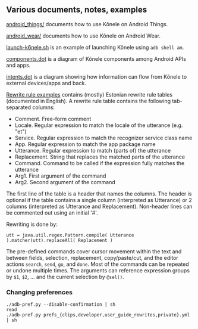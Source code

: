 Various documents, notes, examples
----------------------------------

[android_things/](android_things/) documents how to use Kõnele on Android Things.

[android_wear/](android_wear/) documents how to use Kõnele on Android Wear.

[launch-k6nele.sh](launch-k6nele.sh) is an example of launching Kõnele using `adb shell am`.

[components.dot](components.dot) is a diagram of Kõnele components among Android APIs and apps.

[intents.dot](intents.dot) is a diagram showing how information can flow from Kõnele to external devices/apps and back.

[Rewrite rule examples](http://kaljurand.github.io/K6nele/docs/et/user_guide.html#näited)
contains (mostly) Estonian rewrite rule tables (documented in English).
A rewrite rule table contains the following tab-separated columns:

- Comment. Free-form comment
- Locale. Regular expression to match the locale of the utterance (e.g. "et")
- Service. Regular expression to match the recognizer service class name
- App. Regular expression to match the app package name
- Utterance. Regular expression to match (parts of) the utterance
- Replacement. String that replaces the matched parts of the utterance
- Command. Command to be called if the expression fully matches the utterance
- Arg1. First argument of the command
- Arg2. Second argument of the command

The first line of the table is a header that names the columns. The header is optional if the table contains a single column (interpreted as Utterance) or 2 columns (interpreted as Utterance and Replacement).
Non-header lines can be commented out using an initial '#'.

Rewriting is done by:

    utt = java.util.regex.Pattern.compile( Utterance ).matcher(utt).replaceAll( Replacement )

The pre-defined commands cover cursor movement within the text and between fields, selection, replacement, copy/paste/cut,
and the editor actions `search`, `send`, `go`, and `done`. Most of the commands can be repeated or undone multiple times.
The arguments can reference expression groups by `$1`, `$2`, ... and the current selection by `@sel()`.


### Changing preferences

    ./adb-pref.py --disable-confirmation | sh
    read
    ./adb-pref.py prefs_{clips,developer,user_guide_rewrites,private}.yml | sh
